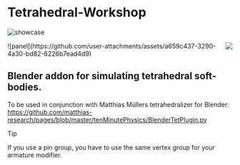 # Tetrahedral-Workshop
![showcase](https://github.com/user-attachments/assets/f87ff4e4-7689-4f92-8ae8-112ee3d83bcb)

<div class="test">
<img style="flex" align="right" src="https://github.com/user-attachments/assets/629038c7-93fd-4b1b-9373-506aa767d2cd">
</div>
![panel](https://github.com/user-attachments/assets/a659c437-3290-4a30-bd82-6226b7ead4d9)

## Blender addon for simulating tetrahedral soft-bodies.

To be used in conjunction with Matthias Müllers tetrahedralizer for Blender:
https://github.com/matthias-research/pages/blob/master/tenMinutePhysics/BlenderTetPlugin.py

> [!TIP]
> If you use a pin group, you have to use the same vertex group for your armature modifier.
